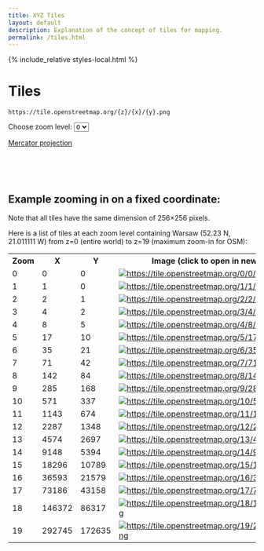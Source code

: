 ```yaml
---
title: XYZ Tiles
layout: default
description: Explanation of the concept of tiles for mapping.
permalink: /tiles.html
---
```


{% include_relative styles-local.html %}

# Tiles


```
https://tile.openstreetmap.org/{z}/{x}/{y}.png
```


Choose zoom level: <select id="zoom-select" onchange="displayZoomTable(this)">
    <option value="0">0</option>
    <option value="1">1</option>
    <option value="2">2</option>
    <option value="3">3</option>
    <option value="4">4</option>
</select>

<div id="tile-table">   </div>

<p>
<a target="_blank" href="https://en.wikipedia.org/wiki/Mercator_projection">Mercator projection</a>
</p>

<div style="height:50px;"></div>

## Example zooming in on a fixed coordinate:

Note that all tiles have the same dimension of 256&times;256 pixels.

Here is a list of tiles at each zoom level containing Warsaw (52.23 N, 21.011111 W) from z=0 (entire world) to z=19 (maximum zoom-in for OSM):

<p>

<table id="zoom">
<tr><th>Zoom</th><th>X</th><th>Y</th><th>Image (click to open in new window)</th></tr>

<tr><td>0</td><td>0</td><td>0</td><td> <a href="https://tile.openstreetmap.org/0/0/0.png" target="_blank"><img src="https://tile.openstreetmap.org/0/0/0.png" title="https://tile.openstreetmap.org/0/0/0.png"></a> </td></tr>
<tr><td>1</td><td>1</td><td>0</td><td> <a href="https://tile.openstreetmap.org/1/1/0.png" target="_blank"><img src="https://tile.openstreetmap.org/1/1/0.png" title="https://tile.openstreetmap.org/1/1/0.png"></a> </td></tr>
<tr><td>2</td><td>2</td><td>1</td><td> <a href="https://tile.openstreetmap.org/2/2/1.png" target="_blank"><img src="https://tile.openstreetmap.org/2/2/1.png" title="https://tile.openstreetmap.org/2/2/1.png"></a> </td></tr>
<tr><td>3</td><td>4</td><td>2</td><td> <a href="https://tile.openstreetmap.org/3/4/2.png" target="_blank"><img src="https://tile.openstreetmap.org/3/4/2.png" title="https://tile.openstreetmap.org/3/4/2.png"></a> </td></tr>
<tr><td>4</td><td>8</td><td>5</td><td> <a href="https://tile.openstreetmap.org/4/8/5.png" target="_blank"><img src="https://tile.openstreetmap.org/4/8/5.png" title="https://tile.openstreetmap.org/4/8/5.png"></a> </td></tr>
<tr><td>5</td><td>17</td><td>10</td><td> <a href="https://tile.openstreetmap.org/5/17/10.png" target="_blank"><img src="https://tile.openstreetmap.org/5/17/10.png" title="https://tile.openstreetmap.org/5/17/10.png"></a> </td></tr>
<tr><td>6</td><td>35</td><td>21</td><td> <a href="https://tile.openstreetmap.org/6/35/21.png" target="_blank"><img src="https://tile.openstreetmap.org/6/35/21.png" title="https://tile.openstreetmap.org/6/35/21.png"></a> </td></tr>
<tr><td>7</td><td>71</td><td>42</td><td> <a href="https://tile.openstreetmap.org/7/71/42.png" target="_blank"><img src="https://tile.openstreetmap.org/7/71/42.png" title="https://tile.openstreetmap.org/7/71/42.png"></a> </td></tr>
<tr><td>8</td><td>142</td><td>84</td><td> <a href="https://tile.openstreetmap.org/8/142/84.png" target="_blank"><img src="https://tile.openstreetmap.org/8/142/84.png" title="https://tile.openstreetmap.org/8/142/84.png"></a> </td></tr>
<tr><td>9</td><td>285</td><td>168</td><td> <a href="https://tile.openstreetmap.org/9/285/168.png" target="_blank"><img src="https://tile.openstreetmap.org/9/285/168.png" title="https://tile.openstreetmap.org/9/285/168.png"></a> </td></tr>
<tr><td>10</td><td>571</td><td>337</td><td> <a href="https://tile.openstreetmap.org/10/571/337.png" target="_blank"><img src="https://tile.openstreetmap.org/10/571/337.png" title="https://tile.openstreetmap.org/10/571/337.png"></a> </td></tr>
<tr><td>11</td><td>1143</td><td>674</td><td> <a href="https://tile.openstreetmap.org/11/1143/674.png" target="_blank"><img src="https://tile.openstreetmap.org/11/1143/674.png" title="https://tile.openstreetmap.org/11/1143/674.png"></a> </td></tr>
<tr><td>12</td><td>2287</td><td>1348</td><td> <a href="https://tile.openstreetmap.org/12/2287/1348.png" target="_blank"><img src="https://tile.openstreetmap.org/12/2287/1348.png" title="https://tile.openstreetmap.org/12/2287/1348.png"></a> </td></tr>
<tr><td>13</td><td>4574</td><td>2697</td><td> <a href="https://tile.openstreetmap.org/13/4574/2697.png" target="_blank"><img src="https://tile.openstreetmap.org/13/4574/2697.png" title="https://tile.openstreetmap.org/13/4574/2697.png"></a> </td></tr>
<tr><td>14</td><td>9148</td><td>5394</td><td> <a href="https://tile.openstreetmap.org/14/9148/5394.png" target="_blank"><img src="https://tile.openstreetmap.org/14/9148/5394.png" title="https://tile.openstreetmap.org/14/9148/5394.png"></a> </td></tr>
<tr><td>15</td><td>18296</td><td>10789</td><td> <a href="https://tile.openstreetmap.org/15/18296/10789.png" target="_blank"><img src="https://tile.openstreetmap.org/15/18296/10789.png" title="https://tile.openstreetmap.org/15/18296/10789.png"></a> </td></tr>
<tr><td>16</td><td>36593</td><td>21579</td><td> <a href="https://tile.openstreetmap.org/16/36593/21579.png" target="_blank"><img src="https://tile.openstreetmap.org/16/36593/21579.png" title="https://tile.openstreetmap.org/16/36593/21579.png"></a> </td></tr>
<tr><td>17</td><td>73186</td><td>43158</td><td> <a href="https://tile.openstreetmap.org/17/73186/43158.png" target="_blank"><img src="https://tile.openstreetmap.org/17/73186/43158.png" title="https://tile.openstreetmap.org/17/73186/43158.png"></a> </td></tr>
<tr><td>18</td><td>146372</td><td>86317</td><td> <a href="https://tile.openstreetmap.org/18/146372/86317.png" target="_blank"><img src="https://tile.openstreetmap.org/18/146372/86317.png" title="https://tile.openstreetmap.org/18/146372/86317.png"></a> </td></tr>
<tr><td>19</td><td>292745</td><td>172635</td><td> <a href="https://tile.openstreetmap.org/19/292745/172635.png" target="_blank"><img src="https://tile.openstreetmap.org/19/292745/172635.png" title="https://tile.openstreetmap.org/19/292745/172635.png"></a> </td></tr>


</table>

</p>



<script>

document.addEventListener("DOMContentLoaded", function () {
    let selectElement = document.querySelector("select#zoom-select");
    if (selectElement) {
        displayZoomTable(selectElement);
    }
});


function displayZoomTable(selectElement) {
	let zoom = parseInt(selectElement.value);

	let output = `<table class="tile">\n`;

	for (let row=0; row <= (2 ** zoom ); row++) {
		output += "<tr>";
		if (row == 0) {
			for (let col=0; col <= (2 ** zoom); col++) {
				if (col == 0) {
					output += `<td></td>`;
				} else if (col == 1) {
					output += `<td class="top-row">x=0</td>`;
				} else {
					output += `<td class="top-row">${col-1}</td>`;
				}
			}
		} else { // row > 0
			for (let col=0; col <= (2 ** zoom); col++) {
				if (col == 0) {
					if (row == 1) {
						output += `<td class="narrow">y=0</td>`;
					} else {
						output += `<td class="narrow">${row-1}</td>`;
					}
				} else { // col > 0
					let url = `https://tile.openstreetmap.org/${zoom}/${col-1}/${row-1}.png`;
					output += `<td class="tile"><a href="${url}" target="_blank"><img src="${url}" title="${url}"/></a></td>`;
				}
			}
		}
		output += "</tr>\n";
	}

    output += "</table>";

	let tableElement = document.querySelector("#tile-table");
	tableElement.innerHTML = output;

}


</script>


